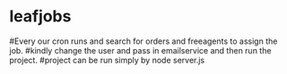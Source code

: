 # leafjobs

#Every our cron runs and search for orders and freeagents to assign the job.
#kindly change the user and pass in emailservice and then run the project.
#project can be run simply by node server.js
